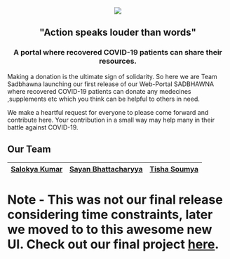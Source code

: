 <center>
  <img src="./public/images/logobanner.png"></img>
  <h2>"Action speaks louder than words"</h2>
  <h3> A portal where recovered COVID-19 patients can share their resources. </h3>
</center>
<p>
Making a donation is the ultimate sign of solidarity. So here we are Team Sadbhawna launching our first release of
our Web-Portal SADBHAWNA where recovered COVID-19 patients can donate any medecines ,supplements etc which you think 
can be helpful to others in need.
</p>
We make a heartful request for everyone to please come forward and contribute here. Your contribution in a small way may help many in their battle against COVID-19.

## Our Team
| [Salokya Kumar](https://github.com/ksalokya)        | [Sayan Bhattacharyya](https://github.com/Sayan3990) | [Tisha Soumya](https://github.com/Tishasoumya-02) |
| ----------- | ----------- | ----------- |

# Note - This was not our final release considering time constraints, later we moved to to this awesome new UI. Check out our final project [here](https://github.com/TeamSadbhawna/portal).


